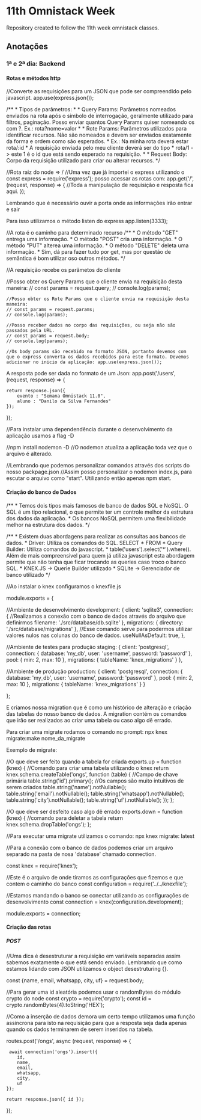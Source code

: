 <h1>11th Omnistack Week</h1>
<p>Repository created to follow the 11th week omnistack classes.</p>

<h2>Anotações</h2>

<h3>1ª e 2ª dia: Backend</h3>

<h4>Rotas e métodos http</h4>
<p>
//Converte as requisições para um JSON que pode ser compreendido pelo javascript. 
app.use(express.json());</p>

<p>
/**
 * Tipos de parâmetros:
 * 
 * Query Params: Parâmetros nomeados enviados na rota após o simbolo de interrogação, geralmente utilizado para filtros, paginação. Posso enviar quantos Query Params quiser nomeando os com ?. Ex.: rota?nome=valor
 * 
 * Rote Params: Parâmetros utilizados para identificar recursos. Não são nomeados e devem ser enviados exatamente da forma e ordem como são esperados. 
 * Ex.: Na minha rota deverá estar rota/:id 
 * A requisição enviada pelo meu cliente deverá ser do tipo
 * rota/1 -> este 1 é o id que está sendo esperado na requisição.
 * 
 * Request Body: Corpo da requisição utilizado para criar ou alterar recursos.
 */</p>

<p>
//Rota raiz do node => /
//Uma vez que já importei o express utilizando o
const express = require('express'); posso acessar as rotas com:
app.get('/',(request, response) => {
    //Toda a manipulação de requisição e resposta fica aqui.
});
</p>

<p>Lembrando que é necessário ouvir a porta onde as informações irão entrar e sair</p>
<p>Para isso utilizamos o método listen do express
    app.listen(3333);
</p>

<p>
//A rota é o caminho para determinado recurso
/**
 * O método "GET" entrega uma informação.
 * O método "POST" cria uma informação.
 * O método "PUT" alterea uma informação.
 * O método "DELETE" deleta uma informação.
 * Sim, dá para fazer tudo por get, mas por questão de semântica é bom utilizar oso outros métodos.
 */</p>

 <p>
 //A requisição recebe os parâmetos do cliente
 </p>

 <p>
   //Posso obter os Query Params que o cliente envia na requisição desta maneira:
    // const params = request.query;
    // console.log(params);

    //Posso obter os Rote Params que o cliente envia na requisição desta maneira:
    // const params = request.params;
    // console.log(params);

    //Posso receber dados no corpo das requisições, ou seja não são passados pela URL.
    // const params = request.body;
    // console.log(params);

    //Os body params são recebido no formato JSON, portanto devemos com que o express converta os dados recebidos para este formato. Devemos adicionar no inicio da aplicação: app.use(express.json());

 </p>

 <p>
 A resposta pode ser dada no formato de um Json:
 app.post('/users',(request, response) => {

  
    return response.json({
        evento : "Semana Omnistack 11.0",
        aluno : "Danilo da Silva Fernandes"
    });
});
 </p>

 <p>//Para instalar uma dependendência durante o desenvolvimento da aplicação usamos a flag -D</p>

<p>
//npm install nodemon -D
//O nodemon atualiza a aplicação toda vez que o arquivo é alterado.
</p>

<p>
//Lembrando que podemos personalizar comandos através dos scripts do nosso packpage.json
//Assim posso personalizar o nodemon index.js, para escutar o arquivo como "start". Utilizando então apenas npm start.
</p>

<h4>Criação do banco de Dados</h4>
<p>
 /**
 * Temos dois tipos mais famosos de banco de dados SQL e NoSQL. O SQL é um tipo relacional, o que permite ter um controle melhor da estrutura dos dados da aplicação.
 * Os bancos NoSQL permitem uma flexibilidade melhor na estrutura dos dados.
 */
 </p>

<p>
/**
 * Existem duas abordagens para realizar as consultas aos bancos de dados.
 * Driver: Utiliza os comandos do SQL. SELECT * FROM
 * Query Builder: Utiliza comandos do javascript.
 * table('users').select('*').where(). Além de mais compreensivel para quem já utiliza javascript esta abordagem permite que não tenha que ficar trocando as queries caso troco o banco SQL.
 * KNEX.JS -> Querie Builder utilizado
 * SQLite -> Gerenciador de banco utilizado
 */
 </p>

 <p>
//Ao instalar o knex configuramos o knexfile.js
 </p>

 <p>
module.exports = {

  //Ambiente de desenvolvimento
  development: {
    client: 'sqlite3',
    connection: { //Realizamos a conexão com o banco de dados através do arquivo que definirmos
      filename: './src/database/db.sqlite'
    }, 
    migrations: {
      directory: './src/database/migrations'
    },
    //Esse comando serve para podermos utilizar valores nulos nas colunas do banco de dados. 
    useNullAsDefault: true,
  },


//Ambiente de testes para produção
  staging: {
    client: 'postgresql',
    connection: {
      database: 'my_db',
      user:     'username',
      password: 'password'
    },
    pool: {
      min: 2,
      max: 10
    },
    migrations: {
      tableName: 'knex_migrations'
    }
  },

//Ambiente de produção
  production: {
    client: 'postgresql',
    connection: {
      database: 'my_db',
      user:     'username',
      password: 'password'
    },
    pool: {
      min: 2,
      max: 10
    },
    migrations: {
      tableName: 'knex_migrations'
    }
  }

};

 </p>

 
<p>
E criamos nossa migration que é como um histórico de alteração e criação das tabelas do nosso banco de dados. A migration contém os comandos que irão ser realizados ao criar uma tabela ou caso algo dê errado.
</p>

<p>
Para criar uma migrate rodamos o comando no prompt:
npx knex migrate:make nome_da_migrate
</p>

<p>Exemplo de migrate:</p>
<p>
//O que deve ser feito quando a tabela for criada
exports.up = function (knex) {
    //Comando para criar uma tabela utilizando o knex
    return knex.schema.createTable('ongs', function (table) {
        //Campo de chave primária
        table.string('id').primary();
        //Os campos são muito intuitivos de serem criados
        table.string('name').notNullable();
        table.string('email').notNullable();
        table.string('whatsapp').notNullable();
        table.string('city').notNullable();
        table.string('uf').notNullable();
    });
};

//O que deve ser desfeito caso algo dê errado
exports.down = function (knex) {
    //comando para deletar a tabela
    return knex.schema.dropTable('ongs');
};
</p>

<p>
//Para executar uma migrate utilizamos o comando:
npx knex migrate: latest
</p>

<p>
//Para a conexão com o banco de dados podemos criar um arquivo separado na pasta de nosa 'database' chamado connection.
</p>

<p>
const knex = require('knex');

//Este é o arquivo de onde tiramos as configurações que fizemos e que contem o caminho do banco
const configuration = require('../../knexfile');

//Estamos mandando o banco se conectar utilizando as configurações de desenvolvimento
const connection = knex(configuration.development);

module.exports = connection;
</p>

<h4>Criação das rotas</h4>

<h5>POST</h5>
<p>
//Uma dica é desestruturar a requisição em variáveis separadas assim sabemos exatamente o que está sendo enviado. Lembrando que como estamos lidando com JSON utilizamos o object desestruturing {}.

const {name, email, whatsapp, city, uf} = request.body;
</p>

<p>
//Para gerar uma id aleatória podemos usar o randomBytes do módulo crypto do node
const crypto = require('crypto');
const id = crypto.randomBytes(4).toString('HEX');
</p>

<p>
//Como a inserção de dados demora um certo tempo utilizamos uma função assíncrona para isto na requisição para que a resposta seja dada apenas quando os dados terminarem de serem inseridos na tabela.

routes.post('/ongs', async (request, response) => {

     await connection('ongs').insert({
        id,
        name,
        email,
        whatsapp,
        city,
        uf
    });

    return response.json({ id });
});


</p>